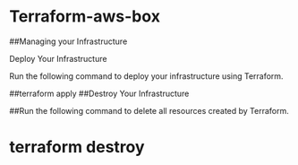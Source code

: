 # Terraform-aws-box

##Managing your Infrastructure

Deploy Your Infrastructure

Run the following command to deploy your infrastructure using Terraform.

##terraform apply
##Destroy Your Infrastructure

##Run the following command to delete all resources created by Terraform.

# terraform destroy
